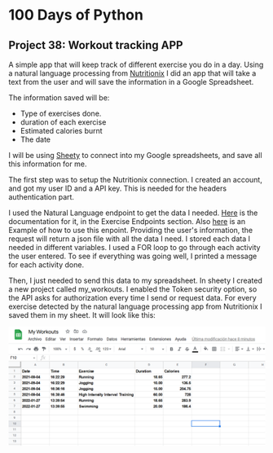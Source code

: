 # 100 Days of Python
## Project 38: Workout tracking APP

A simple app that will keep track of different exercise you do in a day.
Using a natural language processing from [Nutritionix](https://www.nutritionix.com/) I did an app that will take a text from the user and will save the information in a Google Spreadsheet.

The information saved will be:
* Type of exercises done.
* duration of each exercise
* Estimated calories burnt
* The date

I will be using [Sheety](https://sheety.co/) to connect into my Google spreadsheets, and save all this information for me.

The first step was to setup the Nutritionix connection. I created an account, and got my user ID and a API key. This is needed for the headers authentication part.

I used the Natural Language endpoint to get the data I needed. [Here](https://docs.google.com/document/d/1_q-K-ObMTZvO0qUEAxROrN3bwMujwAN25sLHwJzliK0/edit#) is the documentation for it, in the Exercise Endpoints section.
Also [here](https://gist.github.com/mattsilv/d99cd145cc2d44d71fa5d15dd4829e03) is an Example of how to use this enpoint. 
Providing the user's information, the request will return a json file with all the data I need. I stored each data I needed in different variables. I used a FOR loop to go through each activity the user entered. To see if everything was going well, I printed a message for each activity done.

Then, I just needed to send this data to my spreadsheet. In sheety I created a new project called my_workouts. I enabled the Token security option, so the API asks for authorization every time I send or request data. For every exercise detected by the natural language processing app from Nutritionix I saved them in my sheet. It will look like this:

![Workout example](./spreadsheet_example.png "Workout Tracking example")
